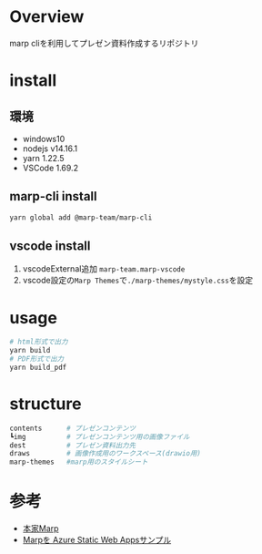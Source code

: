 # Overview
marp cliを利用してプレゼン資料作成するリポジトリ

# install 
## 環境 
- windows10 
- nodejs v14.16.1
- yarn 1.22.5
- VSCode 1.69.2

## marp-cli install 
```bash
yarn global add @marp-team/marp-cli
```
## vscode install 
1. vscodeExternal追加 `marp-team.marp-vscode`
2. vscode設定の`Marp Themes`で`./marp-themes/mystyle.css`を設定

# usage
```bash
# html形式で出力
yarn build
# PDF形式で出力
yarn build_pdf
```
# structure 
```bash
contents      # プレゼンコンテンツ
┗img          # プレゼンコンテンツ用の画像ファイル
dest          # プレゼン資料出力先
draws         # 画像作成用のワークスペース(drawio用)
marp-themes   #marp用のスタイルシート
```

# 参考
- [本家Marp](https://marp.app/)
- [Marpを Azure Static Web Appsサンプル](https://github.com/SakaITa/MarpToAzureStaticWebAppsSample)
